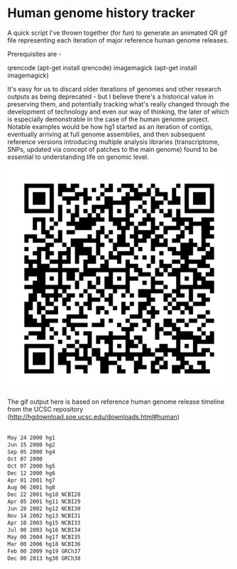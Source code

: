# Human genome history tracker

A quick script I've thrown together (for fun) to generate an animated QR gif file representing each iteration of major reference human genome releases.

Prerequisites are -

qrencode (apt-get install qrencode)
imagemagick (apt-get install imagemagick)

It's easy for us to discard older iterations of genomes and other research outputs as being deprecated - but I believe there's a historical value in preserving them, and potentially tracking what's really changed through the development of technology and even our way of thinking, the later of which is especially demonstrable in the case of the human genome project. Notable examples would be how hg1 started as an iteration of contigs, eventually arriving at full genome assemblies, and then subsequent reference versions introducing multiple analysis libraries (transcriptome, SNPs, updated via concept of patches to the main genome) found to be essential to understanding life on genomic level.

![The human genome releases compilation gif](hg_history_v1.gif)

The gif output here is based on reference human genome release timeline from the UCSC repository (http://hgdownload.soe.ucsc.edu/downloads.html#human)

~~~

May 24 2000 hg1
Jun 15 2000 hg2
Sep 05 2000 hg4
Oct 07 2000
Oct 07 2000 hg5
Dec 12 2000 hg6
Apr 01 2001 hg7
Aug 06 2001 hg8
Dec 22 2001 hg10 NCBI28
Apr 05 2001 hg11 NCBI29
Jun 28 2002 hg12 NCBI30
Nov 14 2002 hg13 NCBI31
Apr 10 2003 hg15 NCBI33
Jul 00 2003 hg16 NCBI34
May 00 2004 hg17 NCBI35
Mar 00 2006 hg18 NCBI36
Feb 00 2009 hg19 GRCh37
Dec 00 2013 hg38 GRCh38 

~~~

